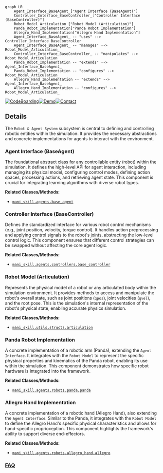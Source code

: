 ```mermaid
graph LR
    Agent_Interface_BaseAgent_["Agent Interface (BaseAgent)"]
    Controller_Interface_BaseController_["Controller Interface (BaseController)"]
    Robot_Model_Articulation_["Robot Model (Articulation)"]
    Panda_Robot_Implementation["Panda Robot Implementation"]
    Allegro_Hand_Implementation["Allegro Hand Implementation"]
    Agent_Interface_BaseAgent_ -- "uses" --> Controller_Interface_BaseController_
    Agent_Interface_BaseAgent_ -- "manages" --> Robot_Model_Articulation_
    Controller_Interface_BaseController_ -- "manipulates" --> Robot_Model_Articulation_
    Panda_Robot_Implementation -- "extends" --> Agent_Interface_BaseAgent_
    Panda_Robot_Implementation -- "configures" --> Robot_Model_Articulation_
    Allegro_Hand_Implementation -- "extends" --> Agent_Interface_BaseAgent_
    Allegro_Hand_Implementation -- "configures" --> Robot_Model_Articulation_
```

[![CodeBoarding](https://img.shields.io/badge/Generated%20by-CodeBoarding-9cf?style=flat-square)](https://github.com/CodeBoarding/GeneratedOnBoardings)[![Demo](https://img.shields.io/badge/Try%20our-Demo-blue?style=flat-square)](https://www.codeboarding.org/demo)[![Contact](https://img.shields.io/badge/Contact%20us%20-%20contact@codeboarding.org-lightgrey?style=flat-square)](mailto:contact@codeboarding.org)

## Details

The `Robot & Agent System` subsystem is central to defining and controlling robotic entities within the simulation. It provides the necessary abstractions and concrete implementations for agents to interact with the environment.

### Agent Interface (BaseAgent)
The foundational abstract class for any controllable entity (robot) within the simulation. It defines the high-level API for agent interaction, including managing its physical model, configuring control modes, defining action spaces, processing actions, and retrieving agent state. This component is crucial for integrating learning algorithms with diverse robot types.


**Related Classes/Methods**:

- <a href="https://github.com/haosulab/ManiSkill/blob/main/mani_skill/agents/base_agent.py" target="_blank" rel="noopener noreferrer">`mani_skill.agents.base_agent`</a>


### Controller Interface (BaseController)
Defines the standardized interface for various robot control mechanisms (e.g., joint position, velocity, torque control). It handles action preprocessing and applying control signals to the robot's joints, abstracting the low-level control logic. This component ensures that different control strategies can be swapped without affecting the core agent logic.


**Related Classes/Methods**:

- <a href="https://github.com/haosulab/ManiSkill/blob/main/mani_skill/agents/controllers/base_controller.py" target="_blank" rel="noopener noreferrer">`mani_skill.agents.controllers.base_controller`</a>


### Robot Model (Articulation)
Represents the physical model of a robot or any articulated body within the simulation environment. It provides methods to access and manipulate the robot's overall state, such as joint positions (`qpos`), joint velocities (`qvel`), and the root pose. This is the simulation's internal representation of the robot's physical state, enabling accurate physics simulation.


**Related Classes/Methods**:

- <a href="https://github.com/haosulab/ManiSkill/blob/main/mani_skill/utils/structs/articulation.py" target="_blank" rel="noopener noreferrer">`mani_skill.utils.structs.articulation`</a>


### Panda Robot Implementation
A concrete implementation of a robotic arm (Panda), extending the `Agent Interface`. It integrates with the `Robot Model` to represent the specific physical properties and kinematics of the Panda robot, enabling its use within the simulation. This component demonstrates how specific robot hardware is integrated into the framework.


**Related Classes/Methods**:

- <a href="https://github.com/haosulab/ManiSkill/blob/main/mani_skill/agents/robots/panda/panda.py" target="_blank" rel="noopener noreferrer">`mani_skill.agents.robots.panda.panda`</a>


### Allegro Hand Implementation
A concrete implementation of a robotic hand (Allegro Hand), also extending the `Agent Interface`. Similar to the Panda, it integrates with the `Robot Model` to define the Allegro Hand's specific physical characteristics and allows for hand-specific proprioception. This component highlights the framework's ability to support diverse end-effectors.


**Related Classes/Methods**:

- <a href="https://github.com/haosulab/ManiSkill/blob/main/mani_skill/agents/robots/allegro_hand/allegro.py" target="_blank" rel="noopener noreferrer">`mani_skill.agents.robots.allegro_hand.allegro`</a>




### [FAQ](https://github.com/CodeBoarding/GeneratedOnBoardings/tree/main?tab=readme-ov-file#faq)